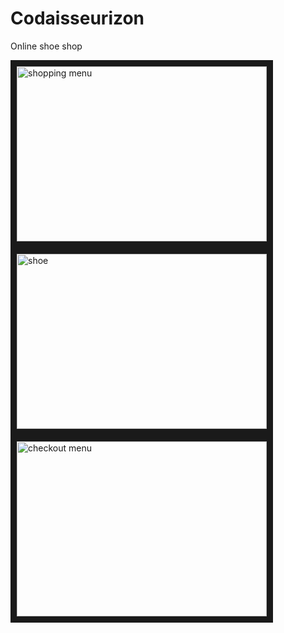 # Codaisseurizon

 Online shoe shop

 <img src="http://res.cloudinary.com/mdfchucknorris/image/upload/v1512377821/Screenshot_from_2017-12-04_09-44-17_gwjr0j.png"
 alt="shopping menu" width="400" height="280" border="10"/>
 <img src="http://res.cloudinary.com/mdfchucknorris/image/upload/v1512377827/Screenshot_from_2017-12-04_09-44-06_co1uoo.png"
 alt="shoe" width="400" height="280" border="10" margin-left="30px"/>
 <img src="http://res.cloudinary.com/mdfchucknorris/image/upload/v1512377813/Screenshot_from_2017-12-04_09-44-43_egczlx.png"
 alt="checkout menu" width="400" height="280" border="10" margin-left="100px"/>
